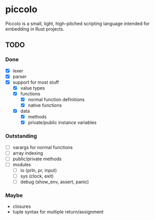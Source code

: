 
# piccolo

Piccolo is a small, light, high-pitched scripting language intended for
embedding in Rust projects.

## TODO

### Done

* [X] lexer
* [X] parser
* [X] support for most stuff
    * [X] value types
    * [X] functions
        * [X] normal function definitions
        * [X] native functions
    * [X] data
        * [X] methods
        * [X] private/public instance variables
        
### Outstanding

* [ ] varargs for normal functions
* [ ] array indexing
* [ ] public/private methods
* [ ] modules
    * [ ] io (prln, pr, input)
    * [ ] sys (clock, exit)
    * [ ] debug (show_env, assert, panic)
    
### Maybe

* closures
* tuple syntax for multiple return/assignment


